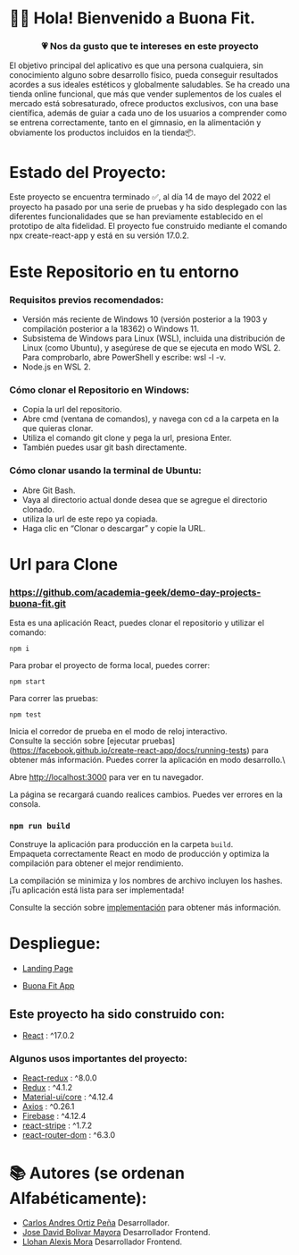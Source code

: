 # 👋🏼 Hola! Bienvenido a Buona Fit.


<h3 align="center"><strong>💗 Nos da gusto que te intereses en este proyecto</strong></h3>

El objetivo principal del aplicativo es que una persona cualquiera, sin conocimiento alguno sobre desarrollo físico, pueda conseguir resultados acordes a sus ideales estéticos y globalmente saludables. Se ha creado una tienda online funcional, que más que vender suplementos de los cuales el mercado está sobresaturado, ofrece productos exclusivos, con una base científica, además de guiar a cada uno de los usuarios a comprender como se entrena correctamente, tanto en el gimnasio, en la alimentación y obviamente los productos incluidos en la tienda📦. 

# Estado del Proyecto:

Este proyecto se encuentra terminado ✅, al día 14 de mayo del 2022 el proyecto ha pasado por una serie de pruebas y ha sido desplegado con las diferentes funcionalidades que se han previamente establecido en el prototipo de alta fidelidad. El proyecto fue construido mediante el comando npx create-react-app y está en su versión 17.0.2.

# Este Repositorio en tu entorno

### Requisitos previos recomendados:

-  Versión más reciente de Windows 10 (versión posterior a la 1903 y compilación posterior a la 18362) o Windows 11.
-  Subsistema de Windows para Linux (WSL), incluida una distribución de Linux (como Ubuntu), y asegúrese de que se ejecuta en modo WSL 2. Para comprobarlo, abre PowerShell y escribe: wsl -l -v.
-   Node.js en WSL 2.

### Cómo clonar el Repositorio en Windows:

- Copia la url del repositorio.
- Abre cmd (ventana de comandos), y navega con cd a la carpeta en la que quieras clonar.
- Utiliza el comando git clone y pega la url, presiona Enter.
- También puedes usar git bash directamente.

### Cómo clonar usando la terminal de Ubuntu:

- Abre Git Bash.
- Vaya al directorio actual donde desea que se agregue el directorio clonado.
- utiliza la url de este repo ya copiada.
- Haga clic en “Clonar o descargar” y copie la URL.

# Url para Clone

### https://github.com/academia-geek/demo-day-projects-buona-fit.git

Esta es una aplicación React, puedes clonar el repositorio y utilizar el comando:

```
npm i
```

Para probar el proyecto de forma local, puedes correr:

```
npm start
```
Para correr las pruebas:

```
npm test
```
Inicia el corredor de prueba en el modo de reloj interactivo.\
Consulte la sección sobre [ejecutar pruebas] (https://facebook.github.io/create-react-app/docs/running-tests) para obtener más información.
Puedes correr la aplicación en modo desarrollo.\

Abre [http://localhost:3000](http://localhost:3000) para ver en tu navegador.


La página se recargará cuando realices cambios. Puedes ver errores en la consola.

### `npm run build`

Construye la aplicación para producción en la carpeta `build`.\
Empaqueta correctamente React en modo de producción y optimiza la compilación para obtener el mejor rendimiento.

La compilación se minimiza y los nombres de archivo incluyen los hashes.\
¡Tu aplicación está lista para ser implementada!

Consulte la sección sobre [implementación](https://facebook.github.io/create-react-app/docs/deployment) para obtener más información.

# Despliegue:

- [Landing Page](https://buona-fit-landing-page.vercel.app/)

- [Buona Fit App](https://buena-fit-version-1-0.vercel.app/login)

## Este proyecto ha sido construido con:

* [React](https://es.reactjs.org/) : ^17.0.2 

### Algunos usos importantes del proyecto:

* [React-redux](https://react-redux.js.org/) : ^8.0.0 
* [Redux](https://es.redux.js.org/) : ^4.1.2 
* [Material-ui/core](https://v4.mui.com/) : ^4.12.4 
* [Axios](https://axios-http.com/docs/intro) : ^0.26.1 
* [Firebase](https://firebase.google.com/?hl=es-419&gclsrc=ds&gclsrc=ds&gclid=COnbgfSr2fcCFUyqHwod35UPTA) : ^4.12.4 
* [react-stripe](https://stripe.com/docs/stripe-js/react) : ^1.7.2 
* [react-router-dom](https://v5.reactrouter.com/web/guides/quick-start) : ^6.3.0 


# 📚 Autores (se ordenan Alfabéticamente):

- [Carlos Andres Ortiz Peña](https://github.com/CAndres438) Desarrollador.
- [Jose David Bolivar Mayora](https://github.com/josedbolivarma) Desarrollador Frontend. 
- [Llohan Alexis Mora](https://github.com/BaKai209) Desarrollador Frontend.


